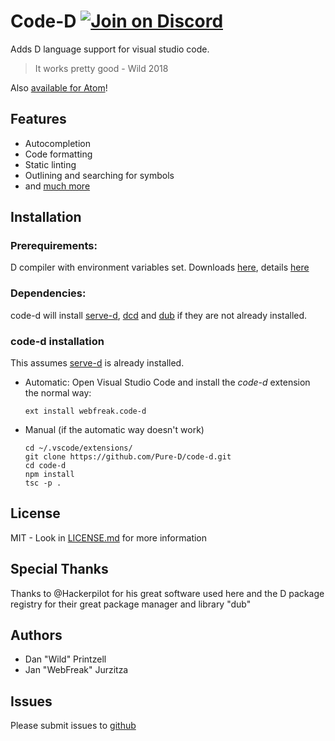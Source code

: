 # Code-D [![Join on Discord](https://discordapp.com/api/guilds/242094594181955585/widget.png?style=shield)](https://discord.gg/Bstj9bx)

Adds D language support for visual studio code.

> It works pretty good - Wild 2018

Also [available for Atom](https://github.com/Pure-D/atomize-d)!

## Features

* Autocompletion
* Code formatting
* Static linting
* Outlining and searching for symbols
* and [much more](https://github.com/Pure-D/code-d/wiki)

## Installation

### Prerequirements:
D compiler with environment variables set. Downloads [here](https://dlang.org/download.html), details [here](https://wiki.dlang.org/Compilers)

### Dependencies:

code-d will install [serve-d](https://github.com/Pure-D/serve-d),
[dcd](https://github.com/dlang-community/DCD) and [dub](https://code.dlang.org/download)
if they are not already installed.

### code-d installation

This assumes [serve-d](https://github.com/Pure-D/serve-d) is already installed.

* Automatic:
  Open Visual Studio Code and install the _code-d_ extension the normal way:

  ```
  ext install webfreak.code-d
  ```

* Manual (if the automatic way doesn't work)

    ```
    cd ~/.vscode/extensions/
    git clone https://github.com/Pure-D/code-d.git
    cd code-d
    npm install
    tsc -p .
    ```

## License

MIT - Look in [LICENSE.md](LICENSE.md) for more information

## Special Thanks

Thanks to @Hackerpilot for his great software used here and the D package registry
for their great package manager and library "dub"

## Authors

* Dan "Wild" Printzell
* Jan "WebFreak" Jurzitza

## Issues

Please submit issues to [github](https://github.com/Pure-D/code-d)
